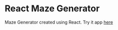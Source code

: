 # React Maze Generator

Maze Generator created using React. Try it app [here](https://maze.sleepingsaint.com)